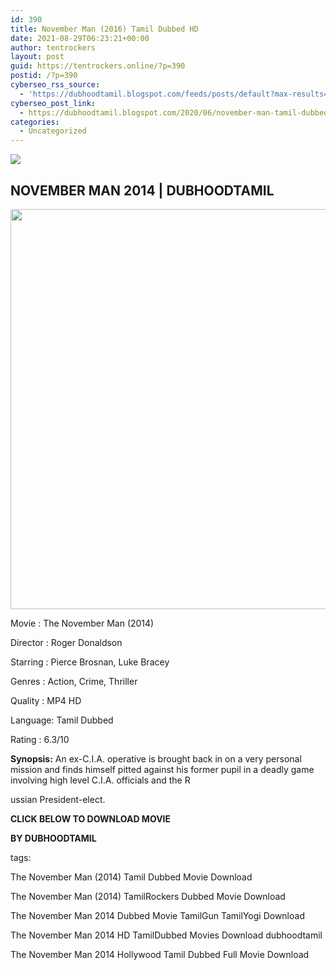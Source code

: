 ```yaml
---
id: 390
title: November Man (2016) Tamil Dubbed HD
date: 2021-08-29T06:23:21+00:00
author: tentrockers
layout: post
guid: https://tentrockers.online/?p=390
postid: /?p=390
cyberseo_rss_source:
  - 'https://dubhoodtamil.blogspot.com/feeds/posts/default?max-results=150&start-index=151'
cyberseo_post_link:
  - https://dubhoodtamil.blogspot.com/2020/06/november-man-tamil-dubbed-hd.html
categories:
  - Uncategorized
---
```

<div class="media_block">
  <img src="https://1.bp.blogspot.com/-QQiZfCCXqkI/XvtMgr1z6II/AAAAAAAABjQ/9rovP5RY5jwTnsCA9OADNm9ThmSCoqtggCNcBGAsYHQ/s72-c/november-man_grande.webp" class="media_thumbnail" />
</div>

<div dir="ltr" trbidi="on" readability="28.504535147392">
  <h2>
    <span>NOVEMBER MAN 2014 | DUBHOODTAMIL</span>
  </h2>
  
  <div class="separator">
    <a href="https://1.bp.blogspot.com/-QQiZfCCXqkI/XvtMgr1z6II/AAAAAAAABjQ/9rovP5RY5jwTnsCA9OADNm9ThmSCoqtggCNcBGAsYHQ/s1600/november-man_grande.webp" imageanchor="1"><img loading="lazy" border="0" data-original-height="600" data-original-width="600" height="640" src="https://1.bp.blogspot.com/-QQiZfCCXqkI/XvtMgr1z6II/AAAAAAAABjQ/9rovP5RY5jwTnsCA9OADNm9ThmSCoqtggCNcBGAsYHQ/s640/november-man_grande.webp" width="640" /></a>
  </div>
  
  <p>
    <span>Movie<span> </span>:<span> </span>The November Man (2014)</span>
  </p>
  
  <p>
    <span>Director<span> </span>:<span> </span>Roger Donaldson</span>
  </p>
  
  <p>
    <span>Starring<span> </span>:<span> </span>Pierce Brosnan, Luke Bracey</span>
  </p>
  
  <p>
    <span>Genres<span> </span>:<span> </span>Action, Crime, Thriller</span>
  </p>
  
  <p>
    <span>Quality<span> </span>:<span> </span>MP4 HD</span>
  </p>
  
  <p>
    <span>Language:<span> </span>Tamil Dubbed</span>
  </p>
  
  <p>
    <span>Rating<span> </span>:<span> </span>6.3/10</span>
  </p>
  
  <p>
    <span><b>Synopsis:</b> An ex-C.I.A. operative is brought back in on a very personal mission and finds himself pitted against his former pupil in a deadly game involving high level C.I.A. officials and the R</span>
  </p>
  
  <p>
    <span>ussian President-elect.</span>
  </p>
  
  <p>
    <span><b>CLICK BELOW TO DOWNLOAD MOVIE</b></span>
  </p>
  
  <p>
    <span><b>BY DUBHOODTAMIL</b></span>
  </p>
  
  <p>
    <span>tags:</span>
  </p>
  
  <p>
    <span>The November Man (2014) Tamil Dubbed Movie Download</span>
  </p>
  
  <p>
    <span>The November Man (2014) TamilRockers Dubbed Movie Download</span>
  </p>
  
  <p>
    <span>The November Man 2014 Dubbed Movie TamilGun TamilYogi Download</span>
  </p>
  
  <p>
    <span>The November Man 2014 HD TamilDubbed Movies Download dubhoodtamil</span>
  </p>
  
  <p>
    <span>The November Man 2014 Hollywood Tamil Dubbed Full Movie Download</span>
  </p></p>
</div>